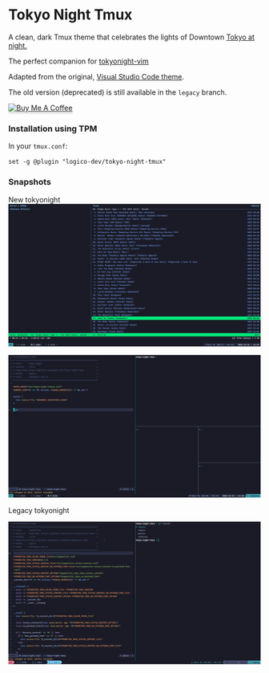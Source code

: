 # Tokyo Night Tmux

A clean, dark Tmux theme that celebrates the lights of Downtown [Tokyo at night.](https://www.google.com/search?q=tokyo+night&newwindow=1&sxsrf=ACYBGNRiOGCstG_Xohb8CgG5UGwBRpMIQg:1571032079139&source=lnms&tbm=isch&sa=X&ved=0ahUKEwiayIfIhpvlAhUGmuAKHbfRDaIQ_AUIEigB&biw=1280&bih=666&dpr=2)

The perfect companion for [tokyonight-vim](https://github.com/ghifarit53/tokyonight-vim)

Adapted from the original, [Visual Studio Code theme](https://github.com/enkia/tokyo-night-vscode-theme).

The old version (deprecated) is still available in the `legacy` branch.

<a href="https://www.buymeacoffee.com/jano" target="_blank"><img src="https://www.buymeacoffee.com/assets/img/custom_images/orange_img.png" alt="Buy Me A Coffee" style="height: 41px !important;width: 174px !important;box-shadow: 0px 3px 2px 0px rgba(190, 190, 190, 0.5) !important;-webkit-box-shadow: 0px 3px 2px 0px rgba(190, 190, 190, 0.5) !important;" ></a>

### Installation using TPM

In your `tmux.conf`:
```
set -g @plugin "logico-dev/tokyo-night-tmux"
```

### Snapshots

New tokyonight
![Snap 1](snaps/01.png)

![Snap 2](snaps/02.png)


Legacy tokyonight

![Snap 4](snaps/l01.png)


